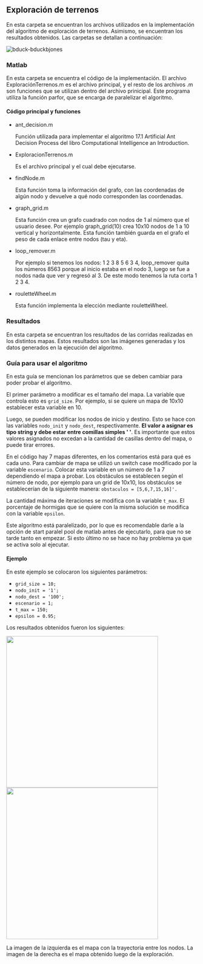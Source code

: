 ## Exploración de terrenos
En esta carpeta se encuentran los archivos utilizados en la implementación del algoritmo de exploración de terrenos. Asimismo, se encuentran los resultados obtenidos. Las carpetas se detallan a continuación:

![bduck-bduckbjones](https://user-images.githubusercontent.com/45132555/143373409-23693018-9744-4268-8d08-0b6c0be35ab2.gif)

### Matlab
En esta carpeta se encuentra el código de la implementación. El archivo ExploraciónTerrenos.m es el archivo principal, y el resto de los archivos .m son funciones que se utilizan dentro del archivo prinicipal. Este programa utiliza la función parfor, que se encarga de paralelizar el algoritmo. 

#### Código principal y funciones
- ant_decision.m

  Función utilizada para implementar el algoritmo 17.1 Artificial Ant Decision Process del libro Computational Intelligence an Introduction.
  
- ExploracionTerrenos.m

  Es el archivo principal y el cual debe ejecutarse. 
  
- findNode.m

  Esta función toma la información del grafo, con las coordenadas de algún nodo y devuelve a qué nodo corresponden las coordenadas.
  
- graph_grid.m

  Esta función crea un grafo cuadrado con nodos de 1 al número que el usuario desee. Por ejemplo graph_grid(10) crea 10x10 nodos de 1 a 10 vertical y horizontalmente. Esta         función   también guarda en el grafo el peso de cada enlace entre nodos (tau y eta).
  
- loop_remover.m

  Por ejemplo si tenemos los nodos: 1 2 3 8 5 6 3 4, loop_remover quita los números 8563 porque al inicio estaba en el nodo 3, luego se fue a nodos nada que ver y regresó al 3.   De este modo tenemos la ruta corta 1 2 3 4.
  
- rouletteWheel.m

  Esta función implementa la elección mediante rouletteWheel.

### Resultados
En esta carpeta se encuentran los resultados de las corridas realizadas en los distintos mapas. Estos resultados son las imágenes generadas y los datos generados en la ejecución del algoritmo. 

### Guía para usar el algoritmo

En esta guía se mencionan los parámetros que se deben cambiar para poder probar el algoritmo.

El primer parámetro a modificar es el tamaño del mapa. La variable que controla esto es `grid_size`. Por ejemplo, si se quiere un mapa de 10x10 establecer esta variable en 10.

Luego, se pueden modificar los nodos de inicio y destino. Esto se hace con las variables `nodo_init` y `nodo_dest`, respectivamente. **El valor a asignar es tipo string y debe estar entre comillas simples ' '**. Es importante que estos valores asignados no excedan a la cantidad de casillas dentro del mapa, o puede tirar errores. 

En el código hay 7 mapas diferentes, en los comentarios está para qué es cada uno. Para cambiar de mapa se utilizó un switch case modificado por la variable `escenario`. Colocar esta variable en un número de 1 a 7 dependiendo el mapa a probar. Los obstáculos se establecen según el número de nodo, por ejemplo para un grid de 10x10, los obstáculos se establecerían de la siguiente manera: `obstaculos = [5,6,7,15,16]'. `

La cantidad máxima de iteraciones se modifica con la variable `t_max`. El porcentaje de hormigas que se quiere con la misma solución se modifica con la variable `epsilon`. 

Este algoritmo está paralelizado, por lo que es recomendable darle a la opción de start paralel pool de matlab antes de ejecutarlo, para que no se tarde tanto en empezar. Si esto último no se hace no hay problema ya que se activa solo al ejecutar.

#### Ejemplo

En este ejemplo se colocaron los siguientes parámetros:

- `grid_size = 10;`
- `nodo_init = '1';`
- `nodo_dest = '100';`
- `escenario = 1;`
- `t_max = 150;`
- `epsilon = 0.95;`

Los resultados obtenidos fueron los siguientes:

<img src = "https://user-images.githubusercontent.com/45132555/143378126-6c3c8899-09d6-4842-bda3-fdf14fbc1f39.jpg" width="400" height="400"> <img src = "https://user-images.githubusercontent.com/45132555/143378131-868323e0-2cbc-4c31-8aff-73c9d1b0500b.jpg" width="400" height="400">

La imagen de la izquierda es el mapa con la trayectoria entre los nodos. La imagen de la derecha es el mapa obtenido luego de la exploración.

